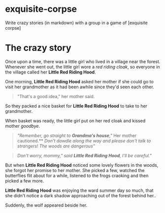 # exquisite-corpse
Write crazy stories (in markdown) with a group in a game of [exquisite corpse]

# The crazy story

Once upon a time, there was a little girl who lived in a village near the forest.  Whenever she went out, the little girl wore a *red riding cloak*, so everyone in the village called her **Little Red Riding Hood**.

One morning, **Little Red Riding Hood** asked her mother if she could go to visit her grandmother as it had been awhile since they'd seen each other.

> "That's a good idea," her mother said.  

So they packed a nice basket for **Little Red Riding Hood** to take to her grandmother.

When basket was ready, the little girl put on her red cloak and kissed mother *goodbye*.

>*"Remember, go straight to **Grandma's house**,"* Her mother cautioned.** *Don't dawdle along the way and please don't talk to strangers! The woods are dangerous"*

>*Don't worry, mommy," said **Little Red Riding Hood**, I'll be  careful."*

But when **Little Red Riding Hood** noticed some lovely flowers in the woods, she forgot her promise to her mother. She picked a few, watched the butterflies flit about for a while, listened to the frogs craoking and then picked a few more.

**Little Red Riding Hood** was enjoying the ward summer day so much, that she didn't notice a dark shadow approaching out of the forest behind her..

Suddenly, the wolf appeared beside her.
